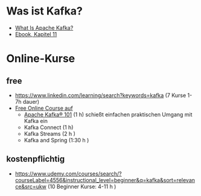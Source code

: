 # Was ist Kafka?
- [What Is Apache Kafka?](https://developer.confluent.io/what-is-apache-kafka/)
- [Ebook, Kapitel 11](https://brandad.sharepoint.com/:b:/s/DevCamp/Ee1rpTMRQ8VClncOGumgEyAB9yCmBQTOkNVmUPWJ_0h4Eg?e=ZpEzIL)
# Online-Kurse
## free
- https://www.linkedin.com/learning/search?keywords=kafka (7 Kurse 1-7h dauer)
- [Free Online Course auf](https://developer.confluent.io/what-is-apache-kafka/)
    - [Apache Kafka® 101](https://developer.confluent.io/learn-kafka/apache-kafka/events/) (1 h) schießt einfachen praktischen Umgang mit Kafka ein
    - Kafka Connect (1 h)
    - Kafka Streams (2 h )
    - Kafka and Spring (1:30 h )
## kostenpflichtig
- https://www.udemy.com/courses/search/?courseLabel=4556&instructional_level=beginner&q=kafka&sort=relevance&src=ukw (10 Beginner Kurse: 4-11 h )

